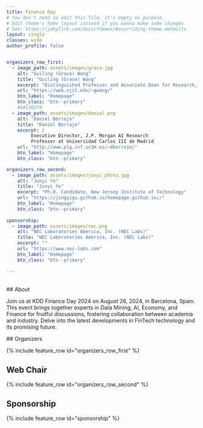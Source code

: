 ```yaml
---
title: Finance Day
# You don't need to edit this file, it's empty on purpose.
# Edit theme's home layout instead if you wanna make some changes
# See: https://jekyllrb.com/docs/themes/#overriding-theme-defaults
layout: single
classes: wide
author_profile: false


organizers_row_first:
  - image_path: assets/images/grace.jpg
    alt: "Guiling (Grace) Wang"
    title: "Guiling (Grace) Wang"
    excerpt: "Distinguished Professor and Associate Dean for Research, New Jersey Institute of Technology"
    url: "https://web.njit.edu/~gwang/"
    btn_label: "Homepage"
    btn_class: "btn--primary"
    #&#128279
  - image_path: assets/images/daniel.png
    alt: "Daniel Borrajo"
    title: "Daniel Borrajo"
    excerpt: |
         Executive Director, J.P. Morgan AI Research 
         Professor at Universidad Carlos III de Madrid   
    url: "http://www.plg.inf.uc3m.es/~dborrajo/"
    btn_label: "Homepage"
    btn_class: "btn--primary"

organizers_row_second:
  - image_path: assets/images/junyi_photo.jpg
    alt: "Junyi Ye"
    title: "Junyi Ye"
    excerpt: "Ph.D. Candidate, New Jersey Institute of Technology"
    url: "https://jingyigu.github.io/homepage.github.io//"
    btn_label: "Homepage"
    btn_class: "btn--primary"
    
sponsorship:
  - image_path: assets/images/nec.png
    alt: "NEC Laboratories America, Inc. (NEC Labs)"
    title: "NEC Laboratories America, Inc. (NEC Labs)"
    excerpt: ""
    url: "https://www.nec-labs.com"
    btn_label: "Homepage"
    btn_class: "btn--primary"
    
---
```

<br/>
## About

Join us at KDD Finance Day 2024 on August 26, 2024, in Barcelona, Spain. This event brings together experts in Data Mining, AI, Economy, and Finance for fruitful discussions, fostering collaboration between academia and industry. Delve into the latest developments in FinTech technology and its promising future. <!--Our esteemed lineup of speakers are from renowned institutions like Stanford and UCLA, along with industry leaders such as J.P.Morgan and Blackrock. Join us and contribute diverse perspectives to this engaging event! We will be in Room **Grand A**.-->


<!--## News

- July 2023: Dr. Susan Athey, renowned Economics of Technology Professor at Stanford University and first female winner of the John Bates Clark Medal, accepts keynote invitation.
- June 2023: Congratulations to Finance Day travel award recipients: Brian Park@UCLA, Karen Dsouza@Purdue, and Carolyn Wang@NJIT.  
- May 2023: Travel awards available for Finance Day attendees. Details found [here](https://kddfinanceday.github.io/travelAward/).
- April 2023: Dr. Subbarao Kambhampati, ASU Professor, former AAAI president, and Fellow of ACM, IEEE, AAAI, and AAAS, will deliver lunchtime keynote speech.
- February 2023: Dr. Manuela M. Veloso, Head of J.P.Morgan AI Research and esteemed member of NAE, accepts keynote speaker invitation.
- February 2023: Grateful for sponsorship received from NEC Research.-->


<section class="organizers" markdown="1">
## Organizers

{% include feature_row id="organizers_row_first" %}


## Web Chair
{% include feature_row id="organizers_row_second" %}


## Sponsorship

{% include feature_row id="sponsorship" %}

</section>

<!-- # Tutorials

{% include feature_row id="venue_row" %} -->

<!-- <h3 class="archive__subtitle">{{ site.data.ui-text[site.locale].recent_posts | default: "Recent Posts" }}</h3> -->

<!-- {% if paginator %}
  {% assign posts = paginator.posts %}
{% else %}
  {% assign posts = site.posts %}
{% endif %}

{% for post in posts %}
  {% include archive-single.html %}
{% endfor %}

{% include paginator.html %} -->
